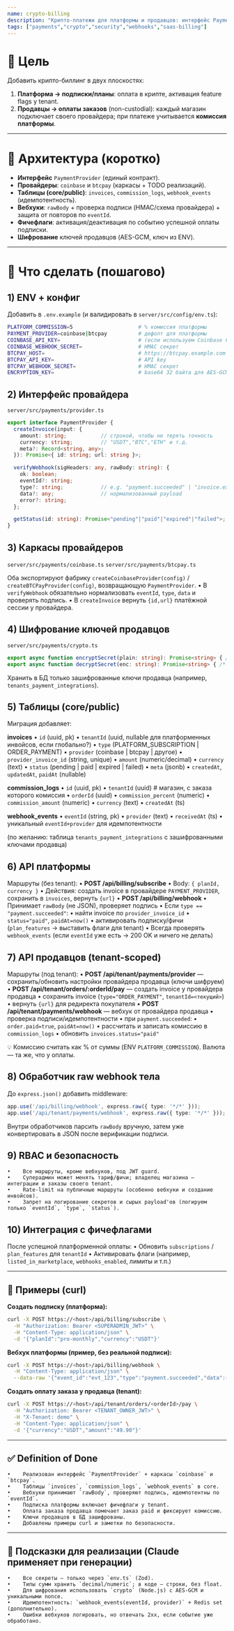 ```yaml
---
name: crypto-billing
description: "Крипто-платежи для платформы и продавцов: интерфейс PaymentProvider, каркасы Coinbase/BTCPay, вебхуки (HMAC + идемпотентность), подписки, комиссии платформы."
tags: ["payments","crypto","security","webhooks","saas-billing"]
---
```


# 🎯 Цель
Добавить крипто-биллинг в двух плоскостях:
1) **Платформа → подписки/планы**: оплата в крипте, активация feature flags у tenant.
2) **Продавцы → оплаты заказов** (non-custodial): каждый магазин подключает своего провайдера; при платеже учитывается **комиссия платформы**.

---

# 🧩 Архитектура (коротко)
- **Интерфейс** `PaymentProvider` (единый контракт).
- **Провайдеры**: `coinbase` и `btcpay` (каркасы + TODO реализаций).
- **Таблицы (core/public)**: `invoices`, `commission_logs`, `webhook_events` (идемпотентность).
- **Вебхуки**: `rawBody` + проверка подписи (HMAC/схема провайдера) + защита от повторов по `eventId`.
- **Фичефлаги**: активация/деактивация по событию успешной оплаты подписки.
- **Шифрование** ключей продавцов (AES-GCM, ключ из ENV).

---

# 🔧 Что сделать (пошагово)

## 1) ENV + конфиг
Добавить в `.env.example` (и валидировать в `server/src/config/env.ts`):

```bash
PLATFORM_COMMISSION=5                     # % комиссия платформы
PAYMENT_PROVIDER=coinbase|btcpay          # дефолт для платформы
COINBASE_API_KEY=                         # (если используем Coinbase Commerce)
COINBASE_WEBHOOK_SECRET=                  # HMAC секрет
BTCPAY_HOST=                              # https://btcpay.example.com
BTCPAY_API_KEY=                           # API key
BTCPAY_WEBHOOK_SECRET=                    # HMAC секрет
ENCRYPTION_KEY=                           # base64 32 байта для AES-GCM (ключ шифрования ключей продавца)
```

## 2) Интерфейс провайдера
`server/src/payments/provider.ts`
```ts
export interface PaymentProvider {
  createInvoice(input: {
    amount: string;           // строкой, чтобы не терять точность
    currency: string;         // "USDT","BTC","ETH" и т.д.
    meta?: Record<string, any>;
  }): Promise<{ id: string; url: string }>;

  verifyWebhook(sigHeaders: any, rawBody: string): {
    ok: boolean;
    eventId?: string;
    type?: string;            // e.g. "payment.succeeded" | "invoice.expired"
    data?: any;               // нормализованный payload
    error?: string;
  };

  getStatus(id: string): Promise<"pending"|"paid"|"expired"|"failed">;
}
```

## 3) Каркасы провайдеров

`server/src/payments/coinbase.ts`
`server/src/payments/btcpay.ts`

Оба экспортируют фабрику `createCoinbaseProvider(config)` / `createBTCPayProvider(config)`, возвращающую `PaymentProvider`.
    •    В `verifyWebhook` обязательно нормализовать `eventId`, `type`, `data` и проверять подпись.
    •    В `createInvoice` вернуть `{id,url}` платёжной сессии у провайдера.

## 4) Шифрование ключей продавцов

`server/src/payments/crypto.ts`

```ts
export async function encryptSecret(plain: string): Promise<string> { /* AES-GCM + base64 */ }
export async function decryptSecret(enc: string): Promise<string> { /* AES-GCM */ }
```

Хранить в БД только зашифрованные ключи продавца (например, `tenants_payment_integrations`).

## 5) Таблицы (core/public)

Миграция добавляет:

**invoices**
    •    `id` (uuid, pk)
    •    `tenantId` (uuid, nullable для платформенных инвойсов, если глобально?)
    •    `type` (PLATFORM_SUBSCRIPTION | ORDER_PAYMENT)
    •    `provider` (coinbase | btcpay | другое)
    •    `provider_invoice_id` (string, unique)
    •    `amount` (numeric/decimal)
    •    `currency` (text)
    •    `status` (pending | paid | expired | failed)
    •    `meta` (jsonb)
    •    `createdAt`, `updatedAt`, `paidAt` (nullable)

**commission_logs**
    •    `id` (uuid, pk)
    •    `tenantId` (uuid)                      # магазин, с заказа которого комиссия
    •    `orderId` (uuid)
    •    `commission_percent` (numeric)
    •    `commission_amount` (numeric)
    •    `currency` (text)
    •    `createdAt` (ts)

**webhook_events**
    •    `eventId` (string, pk)
    •    `provider` (text)
    •    `receivedAt` (ts)
    •    уникальный `eventId+provider` для идемпотентности

(по желанию: таблица `tenants_payment_integrations` с зашифрованными ключами продавца)

## 6) API платформы

Маршруты (без tenant):
    •    **POST /api/billing/subscribe**
    •    Body: `{ planId, currency }`
    •    Действия: создать invoice в провайдере `PAYMENT_PROVIDER`, сохранить в `invoices`, вернуть `{url}`
    •    **POST /api/billing/webhook**
    •    Принимает `rawBody` (не JSON), проверяет подпись
    •    Если `type == "payment.succeeded"`:
    •    найти invoice по `provider_invoice_id`
    •    `status="paid"`, `paidAt=now()`
    •    активировать подписку/фичи (`plan_features` → выставить флаги для tenant)
    •    Всегда проверять `webhook_events` (если `eventId` уже есть → 200 OK и ничего не делать)

## 7) API продавцов (tenant-scoped)

Маршруты (под tenant):
    •    **POST /api/tenant/payments/provider** — сохранить/обновить настройки провайдера продавца (ключи шифруем)
    •    **POST /api/tenant/orders/:orderId/pay** — создать invoice у провайдера продавца
    •    сохранить invoice (`type="ORDER_PAYMENT"`, `tenantId=<текущий>`)
    •    вернуть `{url}` для редиректа покупателя
    •    **POST /api/tenant/payments/webhook** — вебхук от провайдера продавца
    •    проверка подписи/идемпотентности
    •    при `payment.succeeded`:
    •    `order.paid=true`, `paidAt=now()`
    •    рассчитать и записать комиссию в `commission_logs`
    •    обновить `invoices.status="paid"`

💡 Комиссию считать как % от суммы (ENV `PLATFORM_COMMISSION`). Валюта — та же, что у оплаты.

## 8) Обработчик raw webhook тела

До `express.json()` добавить middleware:

```ts
app.use('/api/billing/webhook', express.raw({ type: '*/*' }));
app.use('/api/tenant/payments/webhook', express.raw({ type: '*/*' }));
```

Внутри обработчиков парсить `rawBody` вручную, затем уже конвертировать в JSON после верификации подписи.

## 9) RBAC и безопасность
    •    Все маршруты, кроме вебхуков, под JWT guard.
    •    Суперадмин может менять тариф/фичи; владелец магазина — интеграции и заказы своего tenant.
    •    Rate-limit на публичные маршруты (особенно вебхуки и создание инвойсов).
    •    Запрет на логирование секретов и сырых payload'ов (логируем только `eventId`, `type`, `status`).

## 10) Интеграция с фичефлагами

После успешной платформенной оплаты:
    •    Обновить `subscriptions` / `plan_features` для `tenantId`
    •    Активировать флаги (например, `listed_in_marketplace`, `webhooks_enabled`, лимиты и т.п.)

---

## 🧪 Примеры (curl)

**Создать подписку (платформа):**

```bash
curl -X POST https://<host>/api/billing/subscribe \
  -H "Authorization: Bearer <SUPERADMIN_JWT>" \
  -H "Content-Type: application/json" \
  -d '{"planId":"pro-monthly","currency":"USDT"}'
```

**Вебхук платформы (пример, без реальной подписи):**

```bash
curl -X POST https://<host>/api/billing/webhook \
  -H "Content-Type: application/json" \
  --data-raw '{"event_id":"evt_123","type":"payment.succeeded","data":{"provider_invoice_id":"inv_abc"}}'
```

**Создать оплату заказа у продавца (tenant):**

```bash
curl -X POST https://<host>/api/tenant/orders/<orderId>/pay \
  -H "Authorization: Bearer <TENANT_OWNER_JWT>" \
  -H "X-Tenant: demo" \
  -H "Content-Type: application/json" \
  -d '{"currency":"USDT","amount":"49.90"}'
```

---

## ✅ Definition of Done
    •    Реализован интерфейс `PaymentProvider` + каркасы `coinbase` и `btcpay`.
    •    Таблицы `invoices`, `commission_logs`, `webhook_events` в core.
    •    Вебхуки принимают `rawBody`, проверяют подпись, идемпотентны по `eventId`.
    •    Подписка платформы включает фичефлаги у tenant.
    •    Оплата заказа продавца помечает заказ paid и фиксирует комиссию.
    •    Ключи продавцов в БД зашифрованы.
    •    Добавлены примеры curl и заметки по безопасности.

---

## 📌 Подсказки для реализации (Claude применяет при генерации)
    •    Все секреты — только через `env.ts` (Zod).
    •    Типы сумм хранить `decimal/numeric`; в коде — строки, без float.
    •    Для шифрования использовать `crypto` (Node.js) с AES-GCM и уникальными nonce.
    •    Идемпотентность: `webhook_events(eventId, provider)` + Redis set (дополнительно).
    •    Ошибки вебхуков логировать, но отвечать 2xx, если событие уже обработано.
